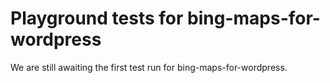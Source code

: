 # Playground tests for bing-maps-for-wordpress
We are still awaiting the first test run for bing-maps-for-wordpress.
